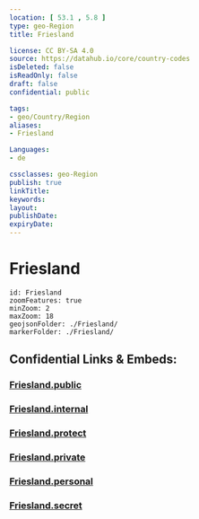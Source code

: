 ```yaml
---
location: [ 53.1 , 5.8 ] 
type: geo-Region
title: Friesland

license: CC BY-SA 4.0
source: https://datahub.io/core/country-codes
isDeleted: false
isReadOnly: false
draft: false
confidential: public

tags:
- geo/Country/Region
aliases:
- Friesland

Languages:
- de

cssclasses: geo-Region
publish: true
linkTitle: 
keywords: 
layout: 
publishDate: 
expiryDate: 
---
```


# Friesland

```leaflet
id: Friesland
zoomFeatures: true 
minZoom: 2 
maxZoom: 18
geojsonFolder: ./Friesland/
markerFolder: ./Friesland/
```


## Confidential Links & Embeds: 

### [Friesland.public](/_public/\Earth\Continent\Europe\Europe~West\Netherlands\Provinces~NetherlandsFriesland.public.md) 

### [Friesland.internal](/_internal/\Earth\Continent\Europe\Europe~West\Netherlands\Provinces~NetherlandsFriesland.internal.md) 

### [Friesland.protect](/_protect/\Earth\Continent\Europe\Europe~West\Netherlands\Provinces~NetherlandsFriesland.protect.md) 

### [Friesland.private](/_private/\Earth\Continent\Europe\Europe~West\Netherlands\Provinces~NetherlandsFriesland.private.md) 

### [Friesland.personal](/_personal/\Earth\Continent\Europe\Europe~West\Netherlands\Provinces~NetherlandsFriesland.personal.md) 

### [Friesland.secret](/_secret/\Earth\Continent\Europe\Europe~West\Netherlands\Provinces~NetherlandsFriesland.secret.md)


